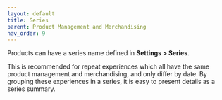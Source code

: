```yaml
---
layout: default
title: Series
parent: Product Management and Merchandising
nav_order: 9
---
```


Products can have a series name defined in **Settings > Series**.

This is recommended for repeat experiences which all have the same product management and merchandising, and only differ by date. By grouping these experiences in a series, it is easy to present details as a series summary. 
